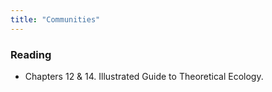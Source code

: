 ```yaml
---
title: "Communities"
---
```




### Reading

- Chapters 12 & 14. Illustrated Guide to Theoretical Ecology. 





